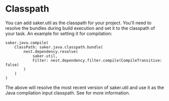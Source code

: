 # Classpath

You can add saker.util as the classpath for your project. You'll need to resolve the bundles during build execution and set it to the classpath of your task. An example for setting it for compilation:

```sakerscript
saker.java.compile(
	ClassPath: saker.java.classpath.bundle(
		nest.dependency.resolve(
			saker.util,
			Filter: nest.dependency.filter.compile(CompileTransitive: false)
		)
	)
)
```

The above will resolve the most recent version of saker.util and use it as the Java compilation input classpath. See [](root:/saker.java.compiler/doc/examples/nestbundleclasspath.html) for more information.
